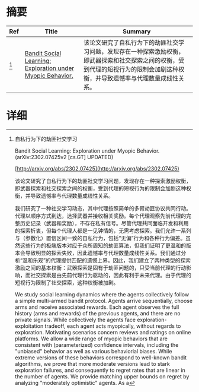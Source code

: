 # 摘要

| Ref | Title | Summary |
| --- | --- | --- |
| [^1] | [Bandit Social Learning: Exploration under Myopic Behavior.](http://arxiv.org/abs/2302.07425) | 该论文研究了自私行为下的劫匪社交学习问题，发现存在一种探索激励权衡，即武器探索和社交探索之间的权衡，受到代理的短视行为的限制会加剧这种权衡，并导致遗憾率与代理数量成线性关系。 |

# 详细

[^1]: 自私行为下的劫匪社交学习

    Bandit Social Learning: Exploration under Myopic Behavior. (arXiv:2302.07425v2 [cs.GT] UPDATED)

    [http://arxiv.org/abs/2302.07425](http://arxiv.org/abs/2302.07425)

    该论文研究了自私行为下的劫匪社交学习问题，发现存在一种探索激励权衡，即武器探索和社交探索之间的权衡，受到代理的短视行为的限制会加剧这种权衡，并导致遗憾率与代理数量成线性关系。

    

    我们研究了一种社交学习动态，其中代理按照简单的多臂劫匪协议共同行动。代理以顺序方式到达，选择武器并接收相关奖励。每个代理观察先前代理的完整历史记录（武器和奖励），不存在私有信号。尽管代理共同面临开发和利用的探索折衷，但每个代理人都是一见钟情的，无需考虑探索。我们允许一系列与（参数化）置信区间一致的自私行为，包括“无偏”行为和各种行为偏差。虽然这些行为的极端版本对应于众所周知的劫匪算法，但我们证明了更温和的版本会导致明显的探索失败，因此遗憾率与代理数量成线性关系。我们通过分析“温和乐观”的代理提供匹配的遗憾上界。因此，我们建立了两种类型的探索激励之间的基本权衡：武器探索是固有于劫匪问题的，只受当前代理的行动影响，而社交探索是由先前代理行为驱动的，因此有利于未来代理。由于代理的短视行为限制了社交探索，这种权衡被加剧。

    We study social learning dynamics where the agents collectively follow a simple multi-armed bandit protocol. Agents arrive sequentially, choose arms and receive associated rewards. Each agent observes the full history (arms and rewards) of the previous agents, and there are no private signals. While collectively the agents face exploration-exploitation tradeoff, each agent acts myopically, without regards to exploration. Motivating scenarios concern reviews and ratings on online platforms.  We allow a wide range of myopic behaviors that are consistent with (parameterized) confidence intervals, including the "unbiased" behavior as well as various behaviorial biases. While extreme versions of these behaviors correspond to well-known bandit algorithms, we prove that more moderate versions lead to stark exploration failures, and consequently to regret rates that are linear in the number of agents. We provide matching upper bounds on regret by analyzing "moderately optimistic" agents.  As a
    

